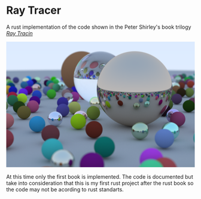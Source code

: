 # Ray Tracer

A rust implementation of the code shown in the Peter Shirley's book trilogy [_Ray Tracin_](https://raytracing.github.io/)

![](final_scene.png)

At this time only the first book is implemented.
The code is documented but take into consideration that this is my first rust project after the rust book so the code may not be acording to
rust standarts.

